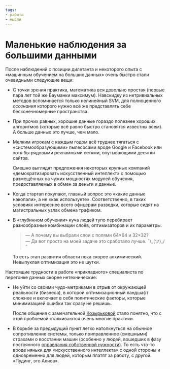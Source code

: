 ```yaml
---
tags:
- работа
- мысли
---
```


# Маленькие наблюдения за большими данными

После наблюдений с позиции дилетанта и некоторого опыта с «машинным
обучением на больших данных» очень быстро стали очевидными следующие
вещи:

- С точки зрения практика, математика вся довольно простая (первые
  пара лет той же Бауманки максимум). Навскидку из нетривиальных
  методов вспоминается только нелинейный SVM, для полноценного
  *осознания* которого нужно всё же представлять себе бесконечномерные
  пространства.

- При прочих равных, хорошие данные гораздо полезнее хороших
  алгоритмов (которые всё равно быстро становятся известны всем). А
  больше данных это лучше, чем мало.

- Мелким игрокам с каждым годом всё труднее тягаться с
  «системообразующими» пылесосами вроде Google и Facebook или хотя бы
  рядовыми рекламными сетями, опутывающими десятки сайтов.

  Смешно выглядят предложения некоторых крупных компаний
  «демократизировать искусственный интеллект» с помощью размещённых на
  чужих мощностях модулей обучения, предоставляемых в обмен за деньги
  и данные.

- Когда стартап покупают, главный вопрос это «какие данные накопали»,
  а не «как используете». Соответственно, в таких условиях интереснее
  всего офицерам разведки, которые сидят на магистральных узлах обмена
  трафиком.

- В «глубинном обучении» куча людей тупо перебирает разнообразные
  комбинации слоёв, оптимизаторов и их параметры.

  > — А почему вы выбрали слои с полями 64×64 и 32×32?\
  > — Да вот просто на моей задаче это сработало лучше. ¯\\\_(ツ)\_/¯

  То есть этап развития области пока скорее алхимический. Невыпуклая
  оптимизация это не шутки.

Настоящие трудности в работе «прикладного» специалиста по перегонке
данных скорее нетехнические:

- Не уйти со своими чудо-метриками в отрыв от окружающей реальности
  (бизнеса), в которой оптимизационный ландшафт сложнее и включает в
  себя политические факторы, которые минимизацией ошибки так сразу не
  решишь.

  После общения с замечательной [Козырьковой][kozyrkov] стало понятно,
  что с этой проблемой сталкиваются очень многие практики.

- В борьбе за предыдущий пункт легко натолкнуться на обычное
  сопротивление системы, только приправленное (смешными) страхами о
  восстании машин (особенно у людей, вошедших в фазу постоянного
  [оправдания собственной нужности][amateurism]). То есть что-то вроде
  няньки для «искусственного интеллекта» с одной стороны и
  одновременно для людей, которым платят за работу, с другой. «Пудинг,
  это Алиса».

[amateurism]: https://dzhus.org/posts/2018-08-23-amateurism.html

[kozyrkov]: https://medium.com/@kozyrkov
